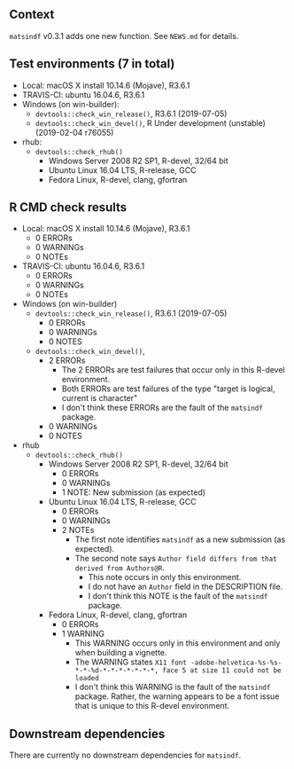 ## Context
`matsindf` v0.3.1 adds one new function. See `NEWS.md` for details. 

## Test environments (7 in total)
* Local: macOS X install 10.14.6 (Mojave), R3.6.1
* TRAVIS-CI: ubuntu 16.04.6, R3.6.1
* Windows (on win-builder):
    * `devtools::check_win_release()`, R3.6.1 (2019-07-05)
    * `devtools::check_win_devel()`, R Under development (unstable) (2019-02-04 r76055)
* rhub:
    * `devtools::check_rhub()`
        * Windows Server 2008 R2 SP1, R-devel, 32/64 bit
        * Ubuntu Linux 16.04 LTS, R-release, GCC
        * Fedora Linux, R-devel, clang, gfortran

## R CMD check results
* Local: macOS X install 10.14.6 (Mojave), R3.6.1
    * 0 ERRORs
    * 0 WARNINGs
    * 0 NOTEs
* TRAVIS-CI: ubuntu 16.04.6, R3.6.1
    * 0 ERRORs
    * 0 WARNINGs
    * 0 NOTEs
* Windows (on win-builder)
    * `devtools::check_win_release()`, R3.6.1 (2019-07-05)
        * 0 ERRORs
        * 0 WARNINGs
        * 0 NOTES
    * `devtools::check_win_devel()`, 
        * 2 ERRORs
            * The 2 ERRORs are test failures that occur only in this R-devel environment.
            * Both ERRORs are test failures of the type "target is logical, current is character"
            * I don't think these ERRORs are the fault of the `matsindf` package.
        * 0 WARNINGs
        * 0 NOTES
* rhub
    * `devtools::check_rhub()`
        * Windows Server 2008 R2 SP1, R-devel, 32/64 bit
            * 0 ERRORs
            * 0 WARNINGs
            * 1 NOTE: New submission (as expected)
        * Ubuntu Linux 16.04 LTS, R-release, GCC
            * 0 ERRORs
            * 0 WARNINGs
            * 2 NOTEs
                * The first note identifies `matsindf` as a new submission (as expected).
                * The second note says `Author field differs from that derived from Authors@R`.
                    * This note occurs in only this environment.
                    * I do not have an `Author` field in the DESCRIPTION file.
                    * I don't think this NOTE is the fault of the `matsindf` package.
        * Fedora Linux, R-devel, clang, gfortran
            * 0 ERRORs
            * 1 WARNING
                * This WARNING occurs only in this environment and only when building a vignette.
                * The WARNING states `X11 font -adobe-helvetica-%s-%s-*-*-%d-*-*-*-*-*-*-*, face 5 at size 11 could not be loaded`
                * I don't think this WARNING is the fault of the `matsindf` package.
                  Rather, the warning appears to be a font issue that is unique to this R-devel environment.

## Downstream dependencies
There are currently no downstream dependencies for `matsindf`.
